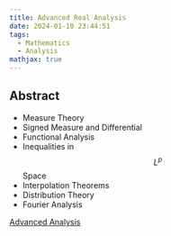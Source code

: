 ```yaml
---
title: Advanced Real Analysis
date: 2024-01-10 23:44:51
tags:
  - Mathematics
  - Analysis
mathjax: true
---
```


## Abstract

- Measure Theory
- Signed Measure and Differential
- Functional Analysis
- Inequalities in $$L^p$$ Space
- Interpolation Theorems
- Distribution Theory
- Fourier Analysis

[Advanced Analysis](https://drive.google.com/file/d/1lOQF_VctEDme8FEH-XYilOrxgsD9fIDz/view?usp=sharing)
